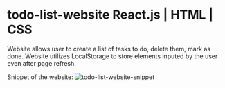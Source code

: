 # todo-list-website React.js | HTML | CSS

Website allows user to create a list of tasks to do, delete them, mark as done. Website utilizes LocalStorage to store elements inputed by the user even after page refresh.

Snippet of the website:
![todo-list-website-snippet](https://github.com/jankier/todo-list-website/assets/137533379/3103c874-c0b6-44ea-928e-c9f6e053e9d3)


